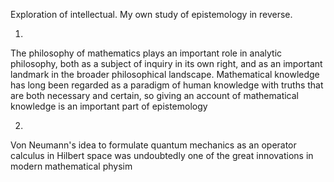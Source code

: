 Exploration of intellectual. My own study of epistemology in reverse.

1.
The philosophy of mathematics plays an important role in analytic philosophy, both as a
subject of inquiry in its own right, and as an important landmark in the broader
philosophical landscape. Mathematical knowledge has long been regarded as a paradigm
of human knowledge with truths that are both necessary and certain, so giving an account
of mathematical knowledge is an important part of epistemology

2.
Von Neumann's idea to formulate quantum mechanics as an operator
calculus in Hilbert space was undoubtedly one of the great innovations in
modern mathematical physim
